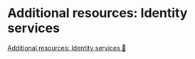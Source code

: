 # Additional resources: Identity services

[Additional resources: Identity services 🔗](https://www.coursera.org/learn/cybersecurity-identity-and-access-solutions-with-azure-ad/supplement/5gIcx/additional-resources-identity-services)
